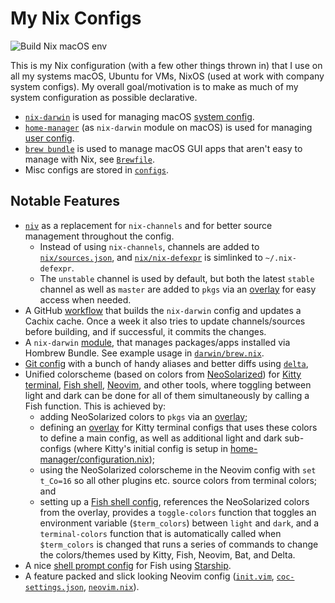 # My Nix Configs

![Build Nix macOS env](https://github.com/malob/nixpkgs/workflows/Build%20Nix%20macOS%20env/badge.svg)

This is my Nix configuration (with a few other things thrown in) that I use on all my systems macOS, Ubuntu for VMs, NixOS (used at work with company system configs). My overall goal/motivation is to make as much of my system configuration as possible declarative.

* [`nix-darwin`](https://github.com/LnL7/nix-darwin) is used for managing macOS [system config](./darwin/configuration.nix).
* [`home-manager`](https://github.com/nix-community/home-manager) (as `nix-darwin` module on macOS) is used for managing [user config](./home-manager/configuration.nix).
* [`brew bundle`](https://github.com/Homebrew/homebrew-bundle) is used to manage macOS GUI apps that aren't easy to manage with Nix, see [`Brewfile`](./Brewfile).
* Misc configs are stored in [`configs`](./configs).

## Notable Features

* [`niv`](https://github.com/nmattia/niv) as a replacement for `nix-channels` and for better source management throughout the config.
  * Instead of using `nix-channels`, channels are added to [`nix/sources.json`](./nix/sources.json), and [`nix/nix-defexpr`](./nix/nix-defexpr) is simlinked to `~/.nix-defexpr`.
  * The `unstable` channel is used by default, but both the latest `stable` channel as well as `master` are added to `pkgs` via an [overlay](./overlays/channels.nix) for easy access when needed.
* A GitHub [workflow](./.github/workflows/ci.yml) that builds the `nix-darwin` config and updates a Cachix cache. Once a week it also tries to update channels/sources before building, and if successful, it commits the changes.
* A `nix-darwin` [module](./darwin/modules/programs/brew-bundle.nix), that manages packages/apps installed via Hombrew Bundle. See example usage in [`darwin/brew.nix`](./darwin/brew.nix).
* [Git config](home-manager/git.nix) with a bunch of handy aliases and better diffs using [`delta`](https://github.com/dandavison/delta),
* Unified colorscheme (based on colors from [NeoSolarized](https://github.com/overcache/NeoSolarized)) for [Kitty terminal](https://sw.kovidgoyal.net/kitty/#), [Fish shell](https://fishshell.com), [Neovim](https://neovim.io), and other tools, where toggling between light and dark can be done for all of them simultaneously by calling a Fish function. This is achieved by:
  * adding NeoSolarized colors to `pkgs` via an [overlay](./overlays/neosolarized-colors.nix);
  * defining an [overlay](./overlays/kitty-configs.nix) for Kitty terminal configs that uses these colors to define a main config, as well as additional light and dark sub-configs (where Kitty's initial config is setup in [home-manager/configuration.nix](./home-manager/configuration.nix));
  * using the NeoSolarized colorscheme in the Neovim config with `set t_Co=16` so all other plugins etc. source colors from terminal colors; and
  * setting up a [Fish shell config](./home-manager/shells.nix), references the NeoSolarized colors from the overlay, provides a `toggle-colors` function that toggles an environment variable (`$term_colors`) between `light` and `dark`, and a `terminal-colors` function that is automatically called when `$term_colors` is changed that runs a series of commands to change the colors/themes used by Kitty, Fish, Neovim, Bat, and Delta.
* A nice [shell prompt config](./home-manager/shells.nix) for Fish using [Starship](https://starship.rs).
* A feature packed and slick looking Neovim config ([`init.vim`](./configs/nvim/init.vim), [`coc-settings.json`](./configs/nvim/coc-settings.json), [`neovim.nix`](./home-manager/neovim.nix)).
